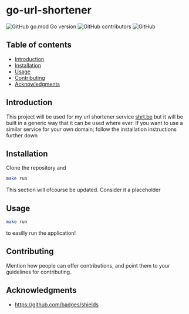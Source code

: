 # go-url-shortener

![GitHub go.mod Go version](https://img.shields.io/github/go-mod/go-version/pr0xity/go-url-short?style=for-the-badge)
![GitHub contributors](https://img.shields.io/github/contributors/pr0xity/go-url-short?style=for-the-badge)
![GitHub](https://img.shields.io/github/license/pr0xity/go-url-short?style=for-the-badge)

## Table of contents

- [Introduction](#introduction)
- [Installation](#installation)
- [Usage](#usage)
- [Contributing](#contributing)
- [Acknowledgments](#acknowledgments)

## Introduction

This project will be used for my url shortener service [shrt.be](https://shrt.be) but it will be built in a generic way that it can be used where ever. If you want to use a similar service for your own domain; follow the installation instructions further down

## Installation

Clone the repository and

```bash
make run
```

This section will ofcourse be updated. Consider it a placeholder

## Usage

```bash
make run
```

to easilly run the application!

## Contributing

Mention how people can offer contributions, and point them to your guidelines for contributing.

## Acknowledgments

- https://github.com/badges/shields
